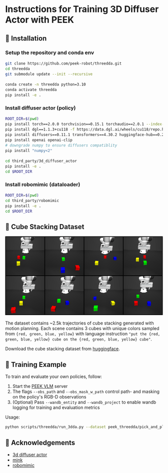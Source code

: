 # Instructions for Training 3D Diffuser Actor with PEEK

## 🚀 Installation

### Setup the repository and conda env
```bash
git clone https://github.com/peek-robot/threedda.git
cd threedda
git submodule update --init --recursive

conda create -n threedda python=3.10
conda activate threedda
pip install -e .
```

### Install diffuser actor (policy)
```bash
ROOT_DIR=$(pwd)
pip install torch==2.0.0 torchvision==0.15.1 torchaudio==2.0.1 --index-url https://download.pytorch.org/whl/cu118
pip install dgl==1.1.3+cu118 -f https://data.dgl.ai/wheels/cu118/repo.html
pip install diffusers==0.11.1 transformers==4.30.2 huggingface-hub==0.25.2
pip install openai openai-clip
# downgrade numpy to ensure diffusers compatiblity
pip install "numpy<2"

cd third_party/3d_diffuser_actor
pip install -e .
cd $ROOT_DIR
```

### Install robomimic (dataloader)
```bash
ROOT_DIR=$(pwd)
cd third_party/robomimic
pip install -e .
cd $ROOT_DIR
```

## 🧊 Cube Stacking Dataset

![Cube Stacking Dataset Example](dataset_grid.gif)

The dataset contains ~2.5k trajectories of cube stacking generated with motion planning. Each scene contains 3 cubes with unique colors sampled from ```{red, green, blue, yellow}``` with language instruction ```"put the {red, green, blue, yellow} cube on the {red, green, blue, yellow} cube"```.

Download the cube stacking dataset from [huggingface](https://huggingface.co/datasets/memmelma/peek_threedda/tree/main).



## 💪 Training Example
To train and evaluate your own policies, follow:
1. Start the [PEEK VLM](https://github.com/memmelma/peek_vlm/blob/main/README.md#server) server
2. The flags ```--obs_path``` and ```--obs_mask_w_path``` control path- and masking on the policy's RGB-D observations
3. (Optional) Pass ```--wandb_entity``` and ```--wandb_project``` to enable wandb logging for training and evaluation metrics

Usage:
```bash
python scripts/threedda/run_3dda.py --dataset peek_threedda/pick_and_place_2500_3_objs_va_vel_004_ee.hdf5 --obs_continuous_gripper --obs_path --obs_mask_w_path --server_ip_vlm http://localhost:8000 --num_epochs 1500 --name example
```

## 🙏 Acknowledgements
- [3d diffuser actor](https://github.com/nickgkan/3d_diffuser_actor)
- [mink](https://github.com/kevinzakka/mink)
- [robomimic](https://github.com/ARISE-Initiative/robomimic)
